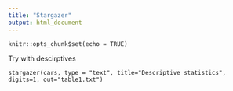 ```yaml
---
title: "Stargazer"
output: html_document
---
```


```{r setup, include=FALSE}
knitr::opts_chunk$set(echo = TRUE)
```

Try with descirptives
```{r}
stargazer(cars, type = "text", title="Descriptive statistics", digits=1, out="table1.txt")
```
